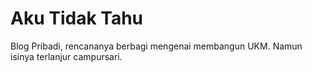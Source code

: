 # Aku Tidak Tahu

Blog Pribadi, rencananya berbagi mengenai membangun UKM.
Namun isinya terlanjur campursari.
